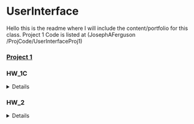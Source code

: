 # UserInterface
Hello this is the readme where I will include the content/portfolio for this class.
Project 1 Code is listed at (JosephAFerguson
/ProjCode/UserInterfaceProj1)

### [Project 1](readmes/Project1_README.md)
### HW_1C
<details>
I started with the basic template and then added the html tags I needed. I gave them classes and id's that made sense with the layout I had faintly in my mind. I then added styles. Not good looking, but a variety to try and show what I've learned. This was the final result of coding activity 1.
<img width="1894" height="901" alt="image" src="https://github.com/user-attachments/assets/fd13b7be-552b-4569-bdf6-7389a7392a03" />
Doing coding activity 2 I added the script, with the event listener and template entries and functions. I then decided I wanted the "stats" to be at the top of the screen, and the past entries at the bottom of the screen so I added those accordingly in my html and css. I filled out the template functions. Here I decided I wanted three faces to change with my current mood, so I added more svg shapes. After those additions I was finished. This was the final result of coding activity 2.

<img width="1879" height="917" alt="image" src="https://github.com/user-attachments/assets/31e8acbd-e660-46bb-a408-fa1f77d533db" />

If I add this journal entry: 

<img width="943" height="388" alt="image" src="https://github.com/user-attachments/assets/32052fd8-a2fd-4601-b9d5-aebd589feb9d" />

I get these new stats at the top of my screen: 

<img width="425" height="264" alt="image" src="https://github.com/user-attachments/assets/3e8b2e52-8af1-42f2-bd54-eef8e08c2486" />
</details>

### HW_2
<details>
  I started with the advanced javascript tutorial linked. Fortunately, I have already had a little experience with javascript so reviewing this material was not too hard. I then completely the part 1 of the homework - the advanced javascript questions.
  After this I followed throught the svelte tutorial, downloaded vscode, node.jc, and setup my svelte project folder in vscode for project 1. This completeled one task for the svelte part of this HW.
  The next things to do were to contribute to project 1. I will link that here [Project 1](readmes/Project1_README.md).
</details>


